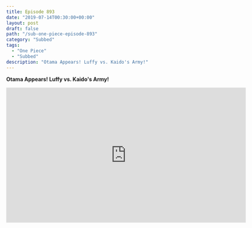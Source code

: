 ```yaml
---
title: Episode 893
date: "2019-07-14T00:30:00+00:00"
layout: post
draft: false
path: "/sub-one-piece-episode-893"
category: "Subbed"
tags:
  - "One Piece"
  - "Subbed"
description: "Otama Appears! Luffy vs. Kaido's Army!"
---
```


**Otama Appears! Luffy vs. Kaido's Army!**

<iframe width="640" height="360" src="https://www.rapidvideo.com/e/G5Y2EROY56" frameborder="0" marginwidth=0 marginheight=0 scrolling=no allowfullscreen></iframe>

